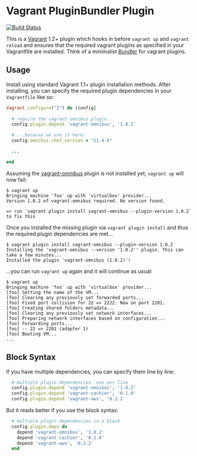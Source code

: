 # Vagrant PluginBundler Plugin

[![Build Status](https://travis-ci.org/tknerr/vagrant-plugin-bundler.png?branch=master)](https://travis-ci.org/tknerr/vagrant-plugin-bundler)

This is a [Vagrant](http://www.vagrantup.com) 1.2+ plugin which hooks in before `vagrant up` and `vagrant reload` and ensures that the required vagrant plugins as specified in your Vagrantfile are installed. Think of a minimalist [Bundler](http://gembundler.com) for vagrant plugins.

## Usage

Install using standard Vagrant 1.1+ plugin installation methods. After installing, you can specify the required plugin dependencies in your `Vagrantfile` like so:
```ruby
Vagrant.configure("2") do |config|
  
  # require the vagrant-omnibus plugin...
  config.plugin.depend 'vagrant-omnibus', '1.0.2'

  # ...because we use it here:
  config.omnibus.chef_version = "11.4.4"

  ...

end
```

Assuming the [vagrant-omnibus](https://github.com/schisamo/vagrant-omnibus) plugin is not installed yet, `vagrant up` will now fail:
```
$ vagrant up
Bringing machine 'foo' up with 'virtualbox' provider...
Version 1.0.2 of vagrant-omnibus required. No version found.

=> run `vagrant plugin install vagrant-omnibus --plugin-version 1.0.2` to fix this
```

Once you installed the missing plugin via `vagrant plugin install` and thus the required plugin dependencies are met...
```
$ vagrant plugin install vagrant-omnibus --plugin-version 1.0.2
Installing the 'vagrant-omnibus --version '1.0.2'' plugin. This can take a few minutes...
Installed the plugin 'vagrant-omnibus (1.0.2)'!
```

...you can run `vagrant up` again and it will continue as usual:
```
$ vagrant up
Bringing machine 'foo' up with 'virtualbox' provider...
[foo] Setting the name of the VM...
[foo] Clearing any previously set forwarded ports...
[foo] Fixed port collision for 22 => 2222. Now on port 2201.
[foo] Creating shared folders metadata...
[foo] Clearing any previously set network interfaces...
[foo] Preparing network interfaces based on configuration...
[foo] Forwarding ports...
[foo] -- 22 => 2201 (adapter 1)
[foo] Booting VM...
...
``` 

## Block Syntax

If you have multiple dependencies, you can specify them line by line:
```ruby
  # multiple plugin dependencies, one per line
  config.plugin.depend 'vagrant-omnibus', '1.0.2'
  config.plugin.depend 'vagrant-cachier', '0.1.0'
  config.plugin.depend 'vagrant-aws', '0.2.2'
```

But it reads better if you use the block syntax:
```ruby
  # multiple plugin dependencies in a block
  config.plugin.deps do
    depend 'vagrant-omnibus', '1.0.2'
    depend 'vagrant-cachier', '0.1.0'
    depend 'vagrant-aws', '0.2.2'
  end
```